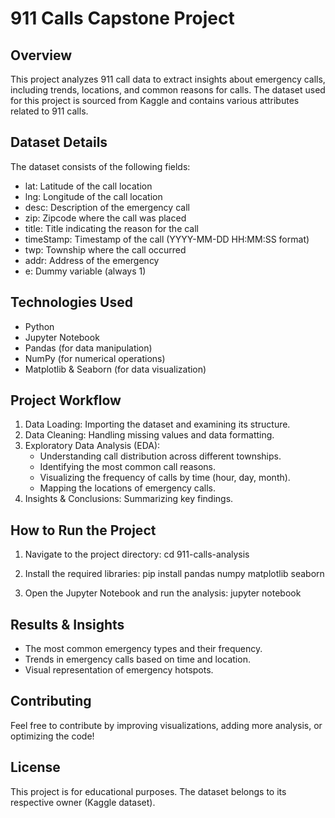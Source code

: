 # 911 Calls Capstone Project

## Overview
This project analyzes 911 call data to extract insights about emergency calls, including trends, locations, and common reasons for calls. The dataset used for this project is sourced from Kaggle and contains various attributes related to 911 calls.

## Dataset Details
The dataset consists of the following fields:
- lat: Latitude of the call location
- lng: Longitude of the call location
- desc: Description of the emergency call
- zip: Zipcode where the call was placed
- title: Title indicating the reason for the call
- timeStamp: Timestamp of the call (YYYY-MM-DD HH:MM:SS format)
- twp: Township where the call occurred
- addr: Address of the emergency
- e: Dummy variable (always 1)

## Technologies Used
- Python
- Jupyter Notebook
- Pandas (for data manipulation)
- NumPy (for numerical operations)
- Matplotlib & Seaborn (for data visualization)

## Project Workflow
1. Data Loading: Importing the dataset and examining its structure.
2. Data Cleaning: Handling missing values and data formatting.
3. Exploratory Data Analysis (EDA):
   - Understanding call distribution across different townships.
   - Identifying the most common call reasons.
   - Visualizing the frequency of calls by time (hour, day, month).
   - Mapping the locations of emergency calls.
4. Insights & Conclusions: Summarizing key findings.

## How to Run the Project
   
1. Navigate to the project directory:
   cd 911-calls-analysis
2. Install the required libraries:
   pip install pandas numpy matplotlib seaborn

3. Open the Jupyter Notebook and run the analysis:
   jupyter notebook

## Results & Insights
- The most common emergency types and their frequency.
- Trends in emergency calls based on time and location.
- Visual representation of emergency hotspots.

## Contributing
Feel free to contribute by improving visualizations, adding more analysis, or optimizing the code!

## License
This project is for educational purposes. The dataset belongs to its respective owner (Kaggle dataset).
